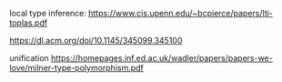 local type inference:
https://www.cis.upenn.edu/~bcpierce/papers/lti-toplas.pdf

https://dl.acm.org/doi/10.1145/345099.345100

unification
https://homepages.inf.ed.ac.uk/wadler/papers/papers-we-love/milner-type-polymorphism.pdf